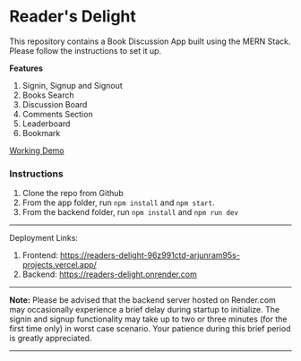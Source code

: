 # Reader's Delight

This repository contains a Book Discussion App built using the MERN Stack. Please follow the instructions to set it up.

**Features**

1. Signin, Signup and Signout
2. Books Search
3. Discussion Board
4. Comments Section
5. Leaderboard
6. Bookmark

[Working Demo](https://readers-delight-96z991ctd-arjunram95s-projects.vercel.app/)

### Instructions

1. Clone the repo from Github
2. From the app folder, run ``npm install`` and ``npm start``.
3. From the backend folder, run ``npm install`` and ``npm run dev``

---

Deployment Links:
1. Frontend: https://readers-delight-96z991ctd-arjunram95s-projects.vercel.app/
2. Backend: https://readers-delight.onrender.com

---

**Note:** Please be advised that the backend server hosted on Render.com may occasionally experience a brief delay during startup to initialize. The signin and signup functionality may take up to two or three minutes (for the first time only) in worst case scenario.  Your patience during this brief period is greatly appreciated.

---

